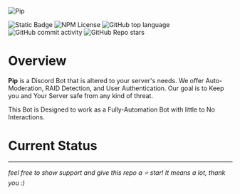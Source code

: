 ![Pip](https://github.com/ShdwTakashi/Pip/assets/113185975/a7f9f9b3-7d77-4176-a335-c61c31220623)

<p align="center">

  ![Static Badge](https://img.shields.io/badge/Node.js-green?style=flat-square&logo=Node.js&logoColor=white&labelColor=%235FA04E&color=black)
  ![NPM License](https://img.shields.io/npm/l/node?style=flat-square&color=black)
  ![GitHub top language](https://img.shields.io/github/languages/top/ShdwTakashi/Pip?style=flat-square&logo=Javascript&logoColor=white&color=pink)
  ![GitHub commit activity](https://img.shields.io/github/commit-activity/m/ShdwTakashi/Pip?color=black)
  ![GitHub Repo stars](https://img.shields.io/github/stars/ShdwTakashi/Pip)

# Overview
**Pip** is a Discord Bot that is altered to your server's needs. We offer Auto-Moderation, RAID Detection, and User Authentication. Our goal is to Keep you and Your Server safe from any kind of threat.

This Bot is Designed to work as a Fully-Automation Bot with little to No Interactions.

# Current Status

-----

_feel free to show support and give this repo a ⭐ star! It means a lot, thank you :)_
